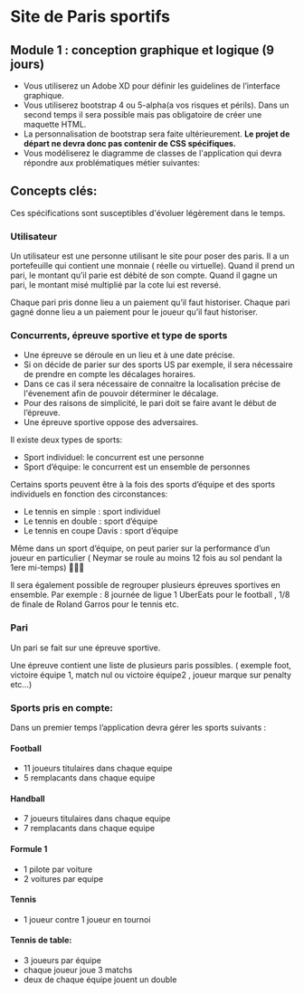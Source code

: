 # Site de Paris sportifs
## Module 1 : conception graphique et logique (9 jours)

- Vous utiliserez un Adobe XD pour définir les guidelines de l’interface graphique.
- Vous utiliserez bootstrap 4 ou 5-alpha(a vos risques et périls). Dans un second temps il sera possible mais pas obligatoire de créer une maquette HTML. 
- La personnalisation de bootstrap sera faite ultérieurement. **Le projet de départ ne devra donc pas contenir de CSS spécifiques.**
- Vous modéliserez le diagramme de classes de l'application qui devra répondre aux problématiques métier suivantes:

## Concepts clés:

Ces spécifications sont susceptibles d'évoluer légèrement dans le temps.

### Utilisateur
Un utilisateur est une personne utilisant le site pour poser des paris. 
Il a un portefeuille qui contient une monnaie ( réelle ou virtuelle). 
Quand il prend un pari, le montant qu’il parie est débité de son compte. 
Quand il gagne un pari, le montant misé multiplié par la cote lui est reversé.

Chaque pari pris donne lieu a un paiement qu’il faut historiser.
Chaque pari gagné donne lieu a un paiement pour le joueur qu’il faut historiser.

### Concurrents, épreuve sportive et type de sports

- Une épreuve se déroule en un lieu et à une date précise.
- Si on décide de parier sur des sports US par exemple, il sera nécessaire de prendre en compte les décalages horaires.
- Dans ce cas il sera nécessaire de connaitre la localisation précise de l'évenement afin de pouvoir déterminer le décalage.
- Pour des raisons de simplicité, le pari doit se faire avant le début de l’épreuve.
- Une épreuve sportive oppose des adversaires.

Il existe deux types de sports:
- Sport individuel: le concurrent est une personne
- Sport d’équipe: le concurrent est un ensemble de personnes

Certains sports peuvent être à la fois des sports d’équipe et des sports individuels en fonction des circonstances:

- Le tennis en simple : sport individuel
- Le tennis en double : sport d’équipe
- Le tennis en coupe Davis : sport d’équipe 

Même dans un sport d’équipe, on peut parier sur la performance d’un joueur en particulier ( Neymar se roule au moins 12 fois au sol pendant la 1ere mi-temps) 🤣🤣🤣

Il sera également possible de regrouper plusieurs épreuves sportives en ensemble. Par exemple : 8 journée de ligue 1 UberEats pour le football , 1/8 de finale de Roland Garros pour le tennis etc.

### Pari

Un pari se fait sur une épreuve sportive.

Une épreuve contient une liste de plusieurs paris possibles. ( exemple foot, victoire équipe 1, match nul ou victoire équipe2 , joueur marque sur penalty etc…) 

### Sports pris en compte:

Dans un premier temps l’application devra gérer les sports suivants : 

#### Football
- 11 joueurs titulaires dans chaque equipe
- 5 remplacants dans chaque equipe

#### Handball
- 7 joueurs titulaires dans chaque equipe
- 7 remplacants dans chaque equipe

#### Formule 1
- 1 pilote par voiture 
- 2 voitures par equipe

#### Tennis
- 1 joueur contre 1 joueur en tournoi

#### Tennis de table:
- 3 joueurs par équipe
- chaque joueur joue 3 matchs 
- deux de chaque équipe jouent un double

